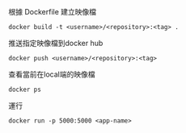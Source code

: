 根據 Dockerfile 建立映像檔
```
docker build -t <username>/<repository>:<tag> .
```

推送指定映像檔到docker hub
```
docker push <username>/<repository>:<tag>
```

查看當前在local端的映像檔
```
docker ps
```

運行
```
docker run -p 5000:5000 <app-name>
```

